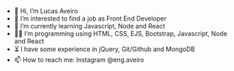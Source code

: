 - 👋 Hi, I’m Lucas Aveiro
- 👀 I’m interested to find a job as Front End Developer
- 🌱 I’m currently learning Javascript, Node and React
- 👨‍💻 I’m programming using HTML, CSS, EJS, Bootstrap, Javascript, Node and React
- ⏳ I have some experience in jQuery, Git/Github and MongoDB
- 📫 How to reach me: Instagram @eng.aveiro

<!---
lucasaveiro/lucasaveiro is a ✨ special ✨ repository because its `README.md` (this file) appears on your GitHub profile.
You can click the Preview link to take a look at your changes.
--->
